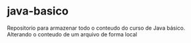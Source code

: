 # java-basico
Repositorio para armazenar todo o conteudo do curso de Java básico.
Alterando o conteudo de um arquivo de forma local
